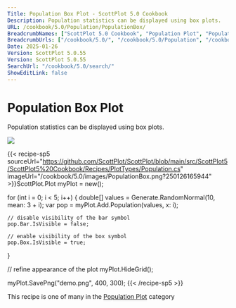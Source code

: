 ```yaml
---
Title: Population Box Plot - ScottPlot 5.0 Cookbook
Description: Population statistics can be displayed using box plots.
URL: /cookbook/5.0/Population/PopulationBox/
BreadcrumbNames: ["ScottPlot 5.0 Cookbook", "Population Plot", "Population Box Plot"]
BreadcrumbUrls: ["/cookbook/5.0/", "/cookbook/5.0/Population", "/cookbook/5.0/Population/PopulationBox"]
Date: 2025-01-26
Version: ScottPlot 5.0.55
Version: ScottPlot 5.0.55
SearchUrl: "/cookbook/5.0/search/"
ShowEditLink: false
---
```



<div class='d-flex align-items-center mt-5'>
<h1 class='me-2 text-dark my-0 border-0'>Population Box Plot</h1>
</div>

Population statistics can be displayed using box plots.

[![](/cookbook/5.0/images/PopulationBox.png?250126165944)](/cookbook/5.0/images/PopulationBox.png?250126165944)

{{< recipe-sp5 sourceUrl="https://github.com/ScottPlot/ScottPlot/blob/main/src/ScottPlot5/ScottPlot5%20Cookbook/Recipes/PlotTypes/Population.cs" imageUrl="/cookbook/5.0/images/PopulationBox.png?250126165944" >}}ScottPlot.Plot myPlot = new();

for (int i = 0; i &lt; 5; i++)
{
    double[] values = Generate.RandomNormal(10, mean: 3 + i);
    var pop = myPlot.Add.Population(values, x: i);

    // disable visibility of the bar symbol
    pop.Bar.IsVisible = false;

    // enable visibility of the box symbol
    pop.Box.IsVisible = true;
}

// refine appearance of the plot
myPlot.HideGrid();

myPlot.SavePng("demo.png", 400, 300);
{{< /recipe-sp5 >}}

<div class='my-5 text-center'>This recipe is one of many in the <a href='/cookbook/5.0/Population'>Population Plot</a> category</div>



